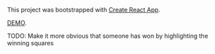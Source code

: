 This project was bootstrapped with [Create React App](https://github.com/facebookincubator/create-react-app).

[DEMO](https://rmcdesign.github.io/Tic-Tac-Toe-React-JS/).

TODO: Make it more obvious that someone has won by highlighting the winning squares
